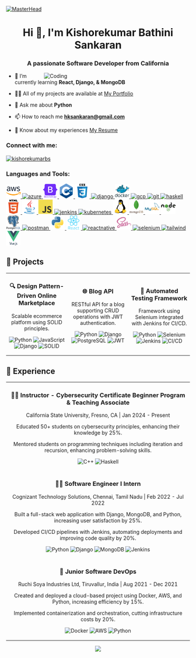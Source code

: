 [![MasterHead](https://cubettech.com/wp-content/uploads/2021/05/WEB-Full-Stack-Developer.jpg)](https://kishoreportfolio.vercel.app/)

<h1 align="center">Hi 👋, I'm Kishorekumar Bathini Sankaran</h1>
<h3 align="center">A passionate Software Developer from California</h3>
<img align="right" alt="Coding" width="400" src="https://camo.githubusercontent.com/10b2d4e80487e1d9cd086ce8619e15740a1bd22c6462f6be13df93ee684deb7b/68747470733a2f2f616e616c7974696373696e6469616d61672e636f6d2f77702d636f6e74656e742f75706c6f6164732f323031382f31322f646576656c6f7065722d6472696262626c652e676966">

- 🌱 I’m currently learning **React, Django, & MongoDB**

- 👨‍💻 All of my projects are available at [My Portfolio](https://kishoreportfolio.vercel.app/)

- 💬 Ask me about **Python**

- 📫 How to reach me **hksankaran@gmail.com**

- 📄 Know about my experiences [My Resume](https://drive.google.com/file/d/14m7aDHDuJ6kCm0zLPkPSpoPNRSZQZeaQ/view)

<h3 align="left">Connect with me:</h3>
<p align="left">
<a href="https://linkedin.com/in/kishorekumarbs" target="blank"><img align="center" src="https://raw.githubusercontent.com/rahuldkjain/github-profile-readme-generator/master/src/images/icons/Social/linked-in-alt.svg" alt="kishorekumarbs" height="30" width="40" /></a>
</p>

<h3 align="left">Languages and Tools:</h3>
<p align="left"> <a href="https://aws.amazon.com" target="_blank" rel="noreferrer"> <img src="https://raw.githubusercontent.com/devicons/devicon/master/icons/amazonwebservices/amazonwebservices-original-wordmark.svg" alt="aws" width="40" height="40"/> </a> <a href="https://azure.microsoft.com/en-in/" target="_blank" rel="noreferrer"> <img src="https://www.vectorlogo.zone/logos/microsoft_azure/microsoft_azure-icon.svg" alt="azure" width="40" height="40"/> </a> <a href="https://getbootstrap.com" target="_blank" rel="noreferrer"> <img src="https://raw.githubusercontent.com/devicons/devicon/master/icons/bootstrap/bootstrap-plain-wordmark.svg" alt="bootstrap" width="40" height="40"/> </a> <a href="https://www.w3schools.com/cpp/" target="_blank" rel="noreferrer"> <img src="https://raw.githubusercontent.com/devicons/devicon/master/icons/cplusplus/cplusplus-original.svg" alt="cplusplus" width="40" height="40"/> </a> <a href="https://www.w3schools.com/css/" target="_blank" rel="noreferrer"> <img src="https://raw.githubusercontent.com/devicons/devicon/master/icons/css3/css3-original-wordmark.svg" alt="css3" width="40" height="40"/> </a> <a href="https://www.djangoproject.com/" target="_blank" rel="noreferrer"> <img src="https://cdn.worldvectorlogo.com/logos/django.svg" alt="django" width="40" height="40"/> </a> <a href="https://www.docker.com/" target="_blank" rel="noreferrer"> <img src="https://raw.githubusercontent.com/devicons/devicon/master/icons/docker/docker-original-wordmark.svg" alt="docker" width="40" height="40"/> </a> <a href="https://cloud.google.com" target="_blank" rel="noreferrer"> <img src="https://www.vectorlogo.zone/logos/google_cloud/google_cloud-icon.svg" alt="gcp" width="40" height="40"/> </a> <a href="https://git-scm.com/" target="_blank" rel="noreferrer"> <img src="https://www.vectorlogo.zone/logos/git-scm/git-scm-icon.svg" alt="git" width="40" height="40"/> </a> <a href="https://www.haskell.org/" target="_blank" rel="noreferrer"> <img src="https://upload.wikimedia.org/wikipedia/commons/1/1c/Haskell-Logo.svg" alt="haskell" width="40" height="40"/> </a> <a href="https://www.w3.org/html/" target="_blank" rel="noreferrer"> <img src="https://raw.githubusercontent.com/devicons/devicon/master/icons/html5/html5-original-wordmark.svg" alt="html5" width="40" height="40"/> </a> <a href="https://www.java.com" target="_blank" rel="noreferrer"> <img src="https://raw.githubusercontent.com/devicons/devicon/master/icons/java/java-original.svg" alt="java" width="40" height="40"/> </a> <a href="https://developer.mozilla.org/en-US/docs/Web/JavaScript" target="_blank" rel="noreferrer"> <img src="https://raw.githubusercontent.com/devicons/devicon/master/icons/javascript/javascript-original.svg" alt="javascript" width="40" height="40"/> </a> <a href="https://www.jenkins.io" target="_blank" rel="noreferrer"> <img src="https://www.vectorlogo.zone/logos/jenkins/jenkins-icon.svg" alt="jenkins" width="40" height="40"/> </a> <a href="https://kubernetes.io" target="_blank" rel="noreferrer"> <img src="https://www.vectorlogo.zone/logos/kubernetes/kubernetes-icon.svg" alt="kubernetes" width="40" height="40"/> </a> <a href="https://www.linux.org/" target="_blank" rel="noreferrer"> <img src="https://raw.githubusercontent.com/devicons/devicon/master/icons/linux/linux-original.svg" alt="linux" width="40" height="40"/> </a> <a href="https://www.mongodb.com/" target="_blank" rel="noreferrer"> <img src="https://raw.githubusercontent.com/devicons/devicon/master/icons/mongodb/mongodb-original-wordmark.svg" alt="mongodb" width="40" height="40"/> </a> <a href="https://www.mysql.com/" target="_blank" rel="noreferrer"> <img src="https://raw.githubusercontent.com/devicons/devicon/master/icons/mysql/mysql-original-wordmark.svg" alt="mysql" width="40" height="40"/> </a> <a href="https://nodejs.org" target="_blank" rel="noreferrer"> <img src="https://raw.githubusercontent.com/devicons/devicon/master/icons/nodejs/nodejs-original-wordmark.svg" alt="nodejs" width="40" height="40"/> </a> <a href="https://www.postgresql.org" target="_blank" rel="noreferrer"> <img src="https://raw.githubusercontent.com/devicons/devicon/master/icons/postgresql/postgresql-original-wordmark.svg" alt="postgresql" width="40" height="40"/> </a> <a href="https://postman.com" target="_blank" rel="noreferrer"> <img src="https://www.vectorlogo.zone/logos/getpostman/getpostman-icon.svg" alt="postman" width="40" height="40"/> </a> <a href="https://www.python.org" target="_blank" rel="noreferrer"> <img src="https://raw.githubusercontent.com/devicons/devicon/master/icons/python/python-original.svg" alt="python" width="40" height="40"/> </a> <a href="https://reactjs.org/" target="_blank" rel="noreferrer"> <img src="https://raw.githubusercontent.com/devicons/devicon/master/icons/react/react-original-wordmark.svg" alt="react" width="40" height="40"/> </a> <a href="https://reactnative.dev/" target="_blank" rel="noreferrer"> <img src="https://reactnative.dev/img/header_logo.svg" alt="reactnative" width="40" height="40"/> </a> <a href="https://sass-lang.com" target="_blank" rel="noreferrer"> <img src="https://raw.githubusercontent.com/devicons/devicon/master/icons/sass/sass-original.svg" alt="sass" width="40" height="40"/> </a> <a href="https://www.selenium.dev" target="_blank" rel="noreferrer"> <img src="https://raw.githubusercontent.com/detain/svg-logos/780f25886640cef088af994181646db2f6b1a3f8/svg/selenium-logo.svg" alt="selenium" width="40" height="40"/> </a> <a href="https://tailwindcss.com/" target="_blank" rel="noreferrer"> <img src="https://www.vectorlogo.zone/logos/tailwindcss/tailwindcss-icon.svg" alt="tailwind" width="40" height="40"/> </a> <a href="https://vuejs.org/" target="_blank" rel="noreferrer"> <img src="https://raw.githubusercontent.com/devicons/devicon/master/icons/vuejs/vuejs-original-wordmark.svg" alt="vuejs" width="40" height="40"/> </a> </p>

## 🚀 Projects
<div align="center">
  <table>
    <tr>
      <td align="center" width="33%">
        <h3>🔍 Design Pattern-Driven Online Marketplace</h3>
        <p>Scalable ecommerce platform using SOLID principles.</p>
        <p>
          <img src="https://img.shields.io/badge/Code-Python-blue?style=for-the-badge&logo=python" alt="Python">
          <img src="https://img.shields.io/badge/Code-JavaScript-yellow?style=for-the-badge&logo=javascript" alt="JavaScript">
          <img src="https://img.shields.io/badge/Framework-Django-green?style=for-the-badge&logo=django" alt="Django">
          <img src="https://img.shields.io/badge/Principles-SOLID-blue?style=for-the-badge&logo=solid" alt="SOLID">
        </p>
      </td>
      <td align="center" width="33%">
        <h3>🌐 Blog API</h3>
        <p>RESTful API for a blog supporting CRUD operations with JWT authentication.</p>
        <p>
          <img src="https://img.shields.io/badge/Code-Python-blue?style=for-the-badge&logo=python" alt="Python">
          <img src="https://img.shields.io/badge/Framework-Django-green?style=for-the-badge&logo=django" alt="Django">
          <img src="https://img.shields.io/badge/Database-PostgreSQL-blue?style=for-the-badge&logo=postgresql" alt="PostgreSQL">
          <img src="https://img.shields.io/badge/Auth-JWT-orange?style=for-the-badge&logo=jsonwebtokens" alt="JWT">
        </p>
      </td>
      <td align="center" width="33%">
        <h3>🔧 Automated Testing Framework</h3>
        <p>Framework using Selenium integrated with Jenkins for CI/CD.</p>
        <p>
          <img src="https://img.shields.io/badge/Code-Python-blue?style=for-the-badge&logo=python" alt="Python">
          <img src="https://img.shields.io/badge/Testing-Selenium-green?style=for-the-badge&logo=selenium" alt="Selenium">
          <img src="https://img.shields.io/badge/CI%2FCD-Jenkins-red?style=for-the-badge&logo=jenkins" alt="Jenkins">
          <img src="https://img.shields.io/badge/Process-CI%2FCD-brightgreen?style=for-the-badge" alt="CI/CD">
        </p>
      </td>
    </tr>
  </table>
</div>


## 💼 Experience
<div align="center">
  <table>
    <tr>
      <td align="center" width="33%">
        <h3>👨‍🏫 Instructor - Cybersecurity Certificate Beginner Program & Teaching Associate</h3>
        <p>California State University, Fresno, CA | Jan 2024 - Present</p>
        <p>Educated 50+ students on cybersecurity principles, enhancing their knowledge by 25%.</p>
        <p>Mentored students on programming techniques including iteration and recursion, enhancing problem-solving skills.</p>
        <p>
          <img src="https://img.shields.io/badge/Language-C++-00599C?style=for-the-badge&logo=cplusplus" alt="C++">
          <img src="https://img.shields.io/badge/Language-Haskell-5D4F85?style=for-the-badge&logo=haskell" alt="Haskell">
        </p>
      </td>
    </tr>
    <tr>
      <td align="center" width="33%">
        <h3>👨‍💻 Software Engineer I Intern</h3>
        <p>Cognizant Technology Solutions, Chennai, Tamil Nadu | Feb 2022 - Jul 2022</p>
        <p>Built a full-stack web application with Django, MongoDB, and Python, increasing user satisfaction by 25%.</p>
        <p>Developed CI/CD pipelines with Jenkins, automating deployments and improving code quality by 20%.</p>
        <p>
          <img src="https://img.shields.io/badge/Language-Python-blue?style=for-the-badge&logo=python" alt="Python">
          <img src="https://img.shields.io/badge/Framework-Django-green?style=for-the-badge&logo=django" alt="Django">
          <img src="https://img.shields.io/badge/Database-MongoDB-green?style=for-the-badge&logo=mongodb" alt="MongoDB">
          <img src="https://img.shields.io/badge/CI%2FCD-Jenkins-red?style=for-the-badge&logo=jenkins" alt="Jenkins">
        </p>
      </td>
    </tr>
    <tr>
      <td align="center" width="33%">
        <h3>🔧 Junior Software DevOps</h3>
        <p>Ruchi Soya Industries Ltd, Tiruvallur, India | Aug 2021 - Dec 2021</p>
        <p>Created and deployed a cloud-based project using Docker, AWS, and Python, increasing efficiency by 15%.</p>
        <p>Implemented containerization and orchestration, cutting infrastructure costs by 20%.</p>
        <p>
          <img src="https://img.shields.io/badge/Container-Docker-2496ED?style=for-the-badge&logo=docker" alt="Docker">
          <img src="https://img.shields.io/badge/Cloud-AWS-232F3E?style=for-the-badge&logo=amazonaws" alt="AWS">
          <img src="https://img.shields.io/badge/Language-Python-blue?style=for-the-badge&logo=python" alt="Python">
        </p>
      </td>
    </tr>
  </table>
</div>


<p align="center">
  <a href="https://git.io/streak-stats"><img src="https://streak-stats.demolab.com?user=KishorekumarBS"/></a>
</p>
